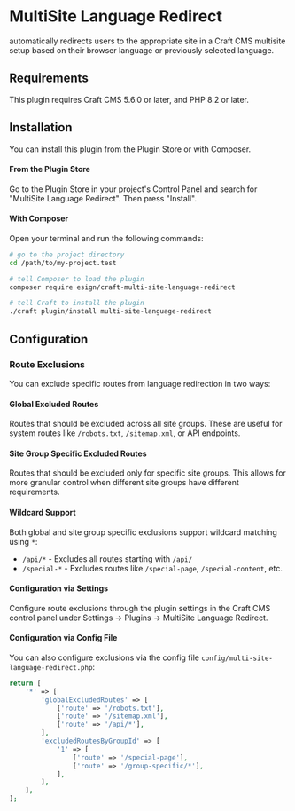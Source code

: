 # MultiSite Language Redirect

automatically redirects users to the appropriate site in a Craft CMS multisite setup based on their browser language or previously selected language.

## Requirements

This plugin requires Craft CMS 5.6.0 or later, and PHP 8.2 or later.

## Installation

You can install this plugin from the Plugin Store or with Composer.

#### From the Plugin Store

Go to the Plugin Store in your project's Control Panel and search for "MultiSite Language Redirect". Then press "Install".

#### With Composer

Open your terminal and run the following commands:

```bash
# go to the project directory
cd /path/to/my-project.test

# tell Composer to load the plugin
composer require esign/craft-multi-site-language-redirect

# tell Craft to install the plugin
./craft plugin/install multi-site-language-redirect
```

## Configuration

### Route Exclusions

You can exclude specific routes from language redirection in two ways:

#### Global Excluded Routes
Routes that should be excluded across all site groups. These are useful for system routes like `/robots.txt`, `/sitemap.xml`, or API endpoints.

#### Site Group Specific Excluded Routes
Routes that should be excluded only for specific site groups. This allows for more granular control when different site groups have different requirements.

#### Wildcard Support
Both global and site group specific exclusions support wildcard matching using `*`:
- `/api/*` - Excludes all routes starting with `/api/`
- `/special-*` - Excludes routes like `/special-page`, `/special-content`, etc.

#### Configuration via Settings
Configure route exclusions through the plugin settings in the Craft CMS control panel under Settings → Plugins → MultiSite Language Redirect.

#### Configuration via Config File
You can also configure exclusions via the config file `config/multi-site-language-redirect.php`:

```php
return [
    '*' => [
        'globalExcludedRoutes' => [
            ['route' => '/robots.txt'],
            ['route' => '/sitemap.xml'],
            ['route' => '/api/*'],
        ],
        'excludedRoutesByGroupId' => [
            '1' => [
                ['route' => '/special-page'],
                ['route' => '/group-specific/*'],
            ],
        ],
    ],
];
```
